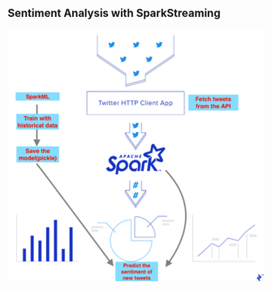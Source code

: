 ## Sentiment Analysis with SparkStreaming  
  
![Sentiment Analysis with Spark Streaming](/workflow.png)
